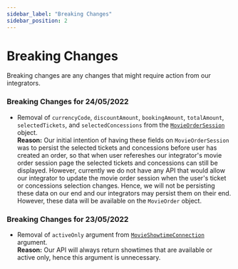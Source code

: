 ```yaml
---
sidebar_label: "Breaking Changes"
sidebar_position: 2
---
```


# Breaking Changes

Breaking changes are any changes that might require action from our integrators.

### Breaking Changes for 24/05/2022
- Removal of `currencyCode`, `discountAmount`, `bookingAmount`, `totalAmount`, `selectedTickets`, and `selectedConcessions` from the [`MovieOrderSession`](/docs/graphql/objects#movieordersession) object.  
  **Reason:** Our initial intention of having these fields on `MovieOrderSession` was to persist the selected tickets and concessions before user has created an order, so that when user refereshes our integrator's movie order session page the selected tickets and concessions can still be displayed. However, currently we do not have any API that would allow our integrator to update the movie order session when the user's ticket or concessions selection changes. Hence, we will not be persisting these data on our end and our integrators may persist them on their end. However, these data will be available on the `MovieOrder` object.

### Breaking Changes for 23/05/2022
- Removal of `activeOnly` argument from [`MovieShowtimeConnection`](/docs/graphql/objects#movieshowtimeconnection) argument.  
  **Reason:** Our API will always return showtimes that are available or active only, hence this argument is unnecessary.


